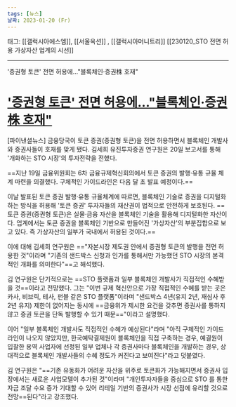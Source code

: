 ```yaml
---
tags: [뉴스]
날짜: 2023-01-20 (Fr)
---
```


태그: [[갤럭시아에스엠]], [[서울옥션]] , [[갤럭시아머니트리]] 
	[[230120_STO 전면 허용 가상자산 업계의 시선]]

___

'증권형 토큰' 전면 허용에..."블록체인·증권株 호재"
# ['증권형 토큰' 전면 허용에..."블록체인·증권株 호재"](https://n.news.naver.com/article/014/0004958486?sid=101)

[파이낸셜뉴스] 금융당국이 토큰 증권(증권형 토큰)을 전면 허용하면서 블록체인 개발사와 증권사들이 호재를 맞게 됐다. 김세희 유진투자증권 연구원은 20일 보고서를 통해 '개화하는 STO 시장'의 투자전략을 전했다.

==지난 19일 금융위원회는 6차 금융규제혁신회의에서 토큰 증권의 발행·유통 규율 체계 마련을 의결했다. 구체적인 가이드라인은 다음 달 초 발표 예정이다.==

이날 발표된 토큰 증권 발행·유통 규율체계에 따르면, 블록체인 기술로 증권을 디지털화 하는 방식을 허용해 '토큰 증권' 투자자들의 재산권이 법적으로 안전하게 보호된다.
==토큰 증권(증권형 토큰)은 실물·금융 자산을 블록체인 기술을 활용해 디지털화한 자산이다. 업계에서는 토큰 증권을 블록체인 기반으로 만들어진 '가상자산'의 부분집합으로 보고 있다. 즉 가상자산의 일부가 국내에서 허용된 것이다.==

이에 대해 김세희 연구원은 =="자본시장 제도권 안에서 증권형 토큰의 발행을 전면 허용한 것"이라며 "기존의 샌드박스 신청과 인가를 통해서만 가능했던 STO 시장의 본격적인 개화를 의미한다"==고 해석했다.   

김 연구원은 단기적으로는 ==STO 플랫폼과 일부 블록체인 개발사가 직접적인 수혜받을 것==이라고 전망했다. 그는 "이번 규제 혁신안으로 가장 직접적인 수혜를 받는 곳은 카사, 비브릭, 테사, 펀블 같은 STO 플랫폼"이라며 "샌드박스 4년(유지 2년, 재심사 후 2년 유지) 제한이 없어지는 동시에 ==금융위가 제시한 요건을 갖추면 증권사를 통하지 않고 증권 토큰을 단독 발행할 수 있기 때문=="이라고 설명했다.

이어 "일부 블록체인 개발사도 직접적인 수혜가 예상된다"라며 "아직 구체적인 가이드라인이 나오지 않았지만, 한국예탁결제원이 블록체인을 직접 구축하는 경우, 예결원이 입찰한 용역 사업자에 선정된 일부 업체나 각 증권사마다 블록체인을 개발하는 경우, 상대적으로 블록체인 개발사들의 수혜 정도가 커진다고 보여진다"라고 덧붙였다.

김 연구원은 "==기존 유동화가 어려운 자산을 위주로 토큰화가 가능해지면서 증권사 입장에서는 새로운 사업모델이 추가된 것"이라며 "개인투자자들을 중심으로 STO 를 통한 자금 조달 수요 증가 기대할 수 있어 리테일 기반의 증권사가 시장 선점에 유리할 것으로 전망==된다"라고 강조했다.

